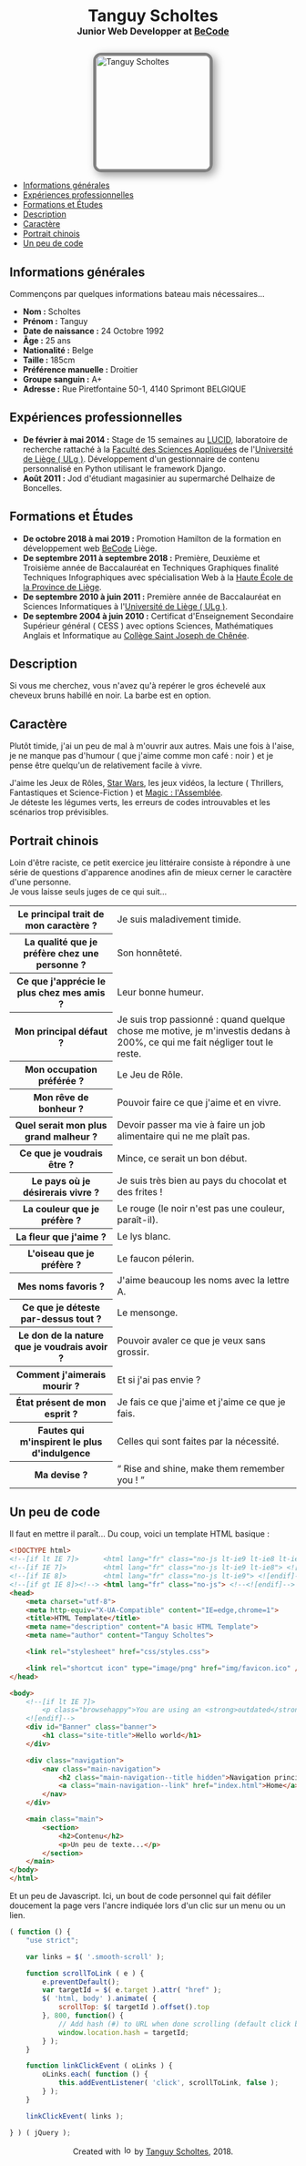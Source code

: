 # <p align="center">Tanguy Scholtes<br><span style="font-size:16px;">Junior Web Developper at [BeCode](https://becode.org/)</span></p>

<img src="http://tanguyscholtes.be/img/Tanguy_Scholtes.png" alt="Tanguy Scholtes" width="200px" style="display: block; margin: 1em auto; border-radius: 1em; border: 5px solid gray; box-shadow: 5px 5px 15px rgba(0,0,0, 0.4);">

- [Informations générales](#informations-générales)
- [Expériences professionnelles](#expériences-professionnelles)
- [Formations et Études](#formations-et-études)
- [Description](#description)
- [Caractère](#caractère)
- [Portrait chinois](#portrait-chinois)
- [Un peu de code](#un-peu-de-code)

## Informations générales
Commençons par quelques informations bateau mais nécessaires…
- **Nom :** Scholtes
- **Prénom :** Tanguy
- **Date de naissance :** 24 Octobre 1992
- **Âge :** 25 ans
- **Nationalité :** Belge
- **Taille :** 185cm
- **Préférence manuelle :** Droitier
- **Groupe sanguin :** A+
- **Adresse :** Rue Piretfontaine 50-1, 4140 Sprimont BELGIQUE

## Expériences professionnelles
- **De février à mai 2014 :** Stage de 15 semaines au [LUCID](http://www.lucid.ulg.ac.be/www/welcome/), laboratoire de recherche rattaché à la [Faculté des Sciences Appliquées](https://www.facsa.uliege.be/cms/c_3112656/fr/portail-facsa) de l'[Université de Liège ( ULg )](https://www.uliege.be/cms/c_8699436/fr/portail-uliege).
Développement d'un gestionnaire de contenu personnalisé en Python utilisant le framework Django.
- **Août 2011 :** Jod d'étudiant magasinier au supermarché Delhaize de Boncelles.

## Formations et Études
- **De octobre 2018 à mai 2019 :** Promotion Hamilton de la formation en développement web [BeCode](https://becode.org/) Liège.
- **De septembre 2011 à septembre 2018 :** Première, Deuxième et Troisième année de Baccalauréat en Techniques Graphiques finalité Techniques Infographiques avec spécialisation Web à la [Haute École de la Province de Liège](http://www.provincedeliege.be/hauteecole).
- **De septembre 2010 à juin 2011 :** Première année de Baccalauréat en Sciences Informatiques à l'[Université de Liège ( ULg )](https://www.uliege.be/cms/c_8699436/fr/portail-uliege).
- **De septembre 2004 à juin 2010 :**  Certificat d'Enseignement Secondaire Supérieur général ( CESS ) avec options Sciences, Mathématiques Anglais et Informatique au [Collège Saint Joseph de Chênée](http://www.csj-chenee.be/).

## Description
Si vous me cherchez, vous n'avez qu'à repérer le gros échevelé aux cheveux bruns habillé en noir. La barbe est en option.

## Caractère
Plutôt timide, j'ai un peu de mal à m'ouvrir aux autres. Mais une fois à l'aise, je ne manque pas d'humour ( que j'aime comme mon café : noir ) et je pense être quelqu'un de relativement facile à vivre.


J'aime les Jeux de Rôles, [Star Wars](https://www.starwars.com/), les jeux vidéos, la lecture ( Thrillers, Fantastiques et Science-Fiction ) et [Magic : l'Assemblée](https://magic.wizards.com/fr).  
Je déteste les légumes verts, les erreurs de codes introuvables et les scénarios trop prévisibles.

## Portrait chinois
Loin d'être raciste, ce petit exercice jeu littéraire consiste à répondre à une série de questions d'apparence anodines afin de mieux cerner le caractère d'une personne.  
Je vous laisse seuls juges de ce qui suit…


<table class="table">
    <thead></thead>
    <tbody>
        <tr class="table-row">
            <th class="table-header">Le principal trait de mon caractère ?</th>
            <td class="table-data">Je suis maladivement timide.</td>
        </tr>
        <tr class="table-row">
            <th class="table-header">La qualité que je préfère chez une personne ?</th>
            <td class="table-data">Son honnêteté.</td>
        </tr>
        <tr class="table-row">
            <th class="table-header">Ce que j'apprécie le plus chez mes amis ?</th>
            <td class="table-data">Leur bonne humeur.</td>
        </tr>
        <tr class="table-row">
            <th class="table-header">Mon principal défaut ?</th>
            <td class="table-data">Je suis trop passionné : quand quelque chose me motive, je m'investis dedans à 200%, ce qui me fait négliger tout le reste.</td>
        </tr>
        <tr class="table-row">
            <th class="table-header">Mon occupation préférée ?</th>
            <td class="table-data">Le Jeu de Rôle.</td>
        </tr>
        <tr class="table-row">
            <th class="table-header">Mon rêve de bonheur ?</th>
            <td class="table-data">Pouvoir faire ce que j'aime et en vivre.</td>
        </tr>
        <tr class="table-row">
            <th class="table-header">Quel serait mon plus grand malheur ?</th>
            <td class="table-data">Devoir passer ma vie à faire un job alimentaire qui ne me plaît pas.</td>
        </tr>
        <tr class="table-row">
            <th class="table-header">Ce que je voudrais être ?</th>
            <td class="table-data">Mince, ce serait un bon début.</td>
        </tr>
        <tr class="table-row">
            <th class="table-header">Le pays où je désirerais vivre ?</th>
            <td class="table-data">Je suis très bien au pays du chocolat et des frites !</td>
        </tr>
        <tr class="table-row">
            <th class="table-header">La couleur que je préfère ?</th>
            <td class="table-data">Le rouge (le noir n'est pas une couleur, paraît-il).</td>
        </tr>
        <tr class="table-row">
            <th class="table-header">La fleur que j'aime ?</th>
            <td class="table-data">Le lys blanc.</td>
        </tr>
        <tr class="table-row">
            <th class="table-header">L'oiseau que je préfère ?</th>
            <td class="table-data">Le faucon pélerin.</td>
        </tr>
        <tr class="table-row">
            <th class="table-header">Mes noms favoris ?</th>
            <td class="table-data">J'aime beaucoup les noms avec la lettre A.</td>
        </tr>
        <tr class="table-row">
            <th class="table-header">Ce que je déteste par-dessus tout ?</th>
            <td class="table-data">Le mensonge.</td>
        </tr>
        <tr class="table-row">
            <th class="table-header">Le don de la nature que je voudrais avoir ?</th>
            <td class="table-data">Pouvoir avaler ce que je veux sans grossir.</td>
        </tr>
        <tr class="table-row">
            <th class="table-header">Comment j'aimerais mourir ?</th>
            <td class="table-data">Et si j'ai pas envie ?</td>
        </tr>
        <tr class="table-row">
            <th class="table-header">État présent de mon esprit ?</th>
            <td class="table-data">Je fais ce que j'aime et j'aime ce que je fais.</td>
        </tr>
        <tr class="table-row">
            <th class="table-header">Fautes qui m'inspirent le plus d'indulgence </th>
            <td class="table-data">Celles qui sont faites par la nécessité.</td>
        </tr>
        <tr class="table-row">
            <th class="table-header">Ma devise ?</th>
            <td class="table-data">“ Rise and shine, make them remember you ! ”</td>
        </tr>
    </tbody>
</table>

## Un peu de code
Il faut en mettre il paraît…
Du coup, voici un template HTML basique :
```html
<!DOCTYPE html>
<!--[if lt IE 7]>      <html lang="fr" class="no-js lt-ie9 lt-ie8 lt-ie7"> <![endif]-->
<!--[if IE 7]>         <html lang="fr" class="no-js lt-ie9 lt-ie8"> <![endif]-->
<!--[if IE 8]>         <html lang="fr" class="no-js lt-ie9"> <![endif]-->
<!--[if gt IE 8]><!--> <html lang="fr" class="no-js"> <!--<![endif]-->
<head>
    <meta charset="utf-8">
    <meta http-equiv="X-UA-Compatible" content="IE=edge,chrome=1">
    <title>HTML Template</title>
    <meta name="description" content="A basic HTML Template">
    <meta name="author" content="Tanguy Scholtes">

    <link rel="stylesheet" href="css/styles.css">

    <link rel="shortcut icon" type="image/png" href="img/favicon.ico" />
</head>

<body>
    <!--[if lt IE 7]>
        <p class="browsehappy">You are using an <strong>outdated</strong> browser. Please <a href="http://browsehappy.com/">upgrade your browser</a> to improve your experience.</p>
    <![endif]-->
    <div id="Banner" class="banner">
        <h1 class="site-title">Hello world</h1>
    </div>

    <div class="navigation">
        <nav class="main-navigation">
            <h2 class="main-navigation--title hidden">Navigation principale</h2>
            <a class="main-navigation--link" href="index.html">Home</a>
        </nav>
    </div>

    <main class="main">
        <section>
            <h2>Contenu</h2>
            <p>Un peu de texte...</p>
        </section>
    </main>
</body>
</html>
```


Et un peu de Javascript. Ici, un bout de code personnel qui fait défiler doucement la page vers l'ancre indiquée lors d'un clic sur un menu ou un lien.
```javascript
( function () {
    "use strict";

    var links = $( '.smooth-scroll' );

    function scrollToLink ( e ) {
        e.preventDefault();
        var targetId = $( e.target ).attr( "href" );
        $( 'html, body' ).animate( {
            scrollTop: $( targetId ).offset().top
        }, 800, function() {
            // Add hash (#) to URL when done scrolling (default click behavior)
            window.location.hash = targetId;
        } );
    }

    function linkClickEvent ( oLinks ) {
        oLinks.each( function () {
            this.addEventListener( 'click', scrollToLink, false );
        } );
    }

    linkClickEvent( links );

} ) ( jQuery );
```

<p align="center">Created with <img src="http://tanguyscholtes.be/jdr-characters/img/pixel-heart.png" alt="love" width="16px"> by <a href="http://tanguyscholtes.be/">Tanguy Scholtes</a>, 2018.</p>
